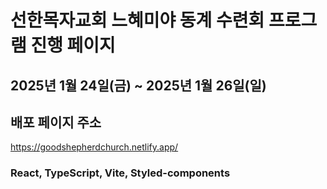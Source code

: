 # 선한목자교회 느혜미야 동계 수련회 프로그램 진행 페이지
## 2025년 1월 24일(금) ~ 2025년 1월 26일(일)

## 배포 페이지 주소
https://goodshepherdchurch.netlify.app/

### React, TypeScript, Vite, Styled-components